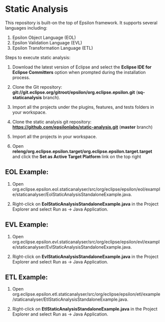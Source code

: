 # Static Analysis
This repository is built-on the top of Epsilon framework. It supports several languages including:
1. Epsilon Object Language (EOL)
2. Epsilon Validation Language (EVL)
3. Epsilon Transformation Language (ETL)

Steps to execute static analysis:

1. Download the latest version of Eclipse and select the **Eclipse IDE for Eclipse Committers** option when prompted during the installation process.

2. Clone the Git repository: **git://git.eclipse.org/gitroot/epsilon/org.eclipse.epsilon.git** (**sq-staticanalysis** branch).

3. Import all the projects under the plugins, features, and tests folders in your workspace.

4. Clone the static analysis git repository: **https://github.com/epsilonlabs/static-analysis.git** (**master** branch)

5. Import all the projects in your workspace.

6. Open **releng/org.eclipse.epsilon.target/org.eclipse.epsilon.target.target** and click the **Set as Active Target Platform** link on the top right

## EOL Example:
1. Open org.eclipse.epsilon.eol.staticanalyser/src/org/eclipse/epsilon/eol/example/staticanalyser/EolStaticAnalysisStandaloneExample.java.

2. Right-click on **EolStaticAnalysisStandaloneExample.java** in the Project Explorer and select Run as → Java Application.

## EVL Example:
1. Open org.eclipse.epsilon.evl.staticanalyser/src/org/eclipse/epsilon/evl/example/staticanalyser/EvlStaticAnalysisStandaloneExample.java.

2. Right-click on **EvlStaticAnalysisStandaloneExample.java** in the Project Explorer and select Run as → Java Application.

## ETL Example:
1. Open org.eclipse.epsilon.etl.staticanalyser/src/org/eclipse/epsilon/etl/example/staticanalyser/EtlStaticAnalysisStandaloneExample.java.

2. Right-click on **EtlStaticAnalysisStandaloneExample.java** in the Project Explorer and select Run as → Java Application.
